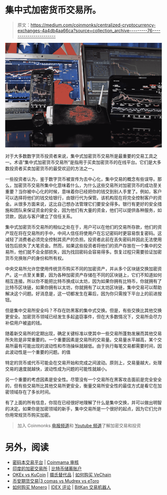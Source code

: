 # 集中式加密货币交易所。

> 原文：<https://medium.com/coinmonks/centralized-cryptocurrency-exchanges-4a4db4aa66ca?source=collection_archive---------76----------------------->

![](img/8e165417537eacf4a6870213bd0023b7.png)

对于大多数数字货币投资者来说，集中式加密货币交易所是最重要的交易工具之一。术语“集中式加密货币交易所”是指用于买卖加密货币的在线平台。它们是大多数投资者买卖加密货币的最受欢迎的方法之一。

一些投资者认为，鉴于数字货币被宣传为去中心化，集中交易的概念有些误导。那么，加密货币交易所集中化意味着什么，为什么这些交易所对加密货币的成功至关重要？当你被中心化的时候，意味着你已经把你的钱交到别人手里了。例如，客户可以选择将他们的钱交给银行，由银行代为保管。该机构现在将完全控制客户的资金。从很多方面来说，这比自己想办法管理它们要安全得多。银行有更好的安全措施和团队来保证资金的安全，因为他们有大量的资金，他们可以提供各种服务，如贷款，因此与客户建立了信任关系。

集中式加密货币交易所的相似之处在于，用户可以在他们的交易所存款，他们的资产现在将在交易所的手中，中间人信任将使用户在忘记密码时更容易恢复密码。这减轻了消费者必须完全控制其资产的负担。投资者此前在丢失密码并因此无法使用钱包后损失了大笔资金。然而，如果这些投资者将他们的资产存放在一个集中的交易所，他们就不会全部损失，因为找回密码会容易得多。恢复过程只需要验证加密货币兑换账户的身份和所有权。

中央交易所允许您使用传统货币购买不同的加密资产，并从多个区块链交换加密资产。这一点至关重要，因为各种加密资产存储在不同的区块链上，它们不知道如何相互连接。所以你不能把比特币换成以太坊，因为如果你拥有比特币，你就拥有了比特币区块链，如果你拥有以太坊，你就拥有了以太坊区块链，集中交易可以帮助解决这个问题。好消息是，这一切都发生在幕后，因为你只需按下平台上的前进按钮。

但是集中交易所安全吗？不存在防黑客的集中式交换。但是，有些交换比其他交换更安全。加密货币领域已经发生多起盗窃事件，但在大多数情况下，交易所会尽力补偿用户被盗的钱。

随着新交易所的定期出现，确定关键标准以使其中一些交易所蓬勃发展而其他交易所失败是非常重要的。一个重要因素是交易所的交易量。交易量水平越高，某个交易所最有可能出现的波动性和市场操纵就越低。由于执行每笔交易都需要时间，因此波动性是一个重要的问题。的值

特定的货币或代币可能会在交易开始和完成之间波动。原则上，交易量越大，处理交易的速度就越快，波动性成为问题的可能性就越小。

另一个重要的考虑因素是安全性。尽管没有一个交易所在黑客攻击面前是完全安全的，但有些交易所比其他交易所更安全，衡量交易所安全性的最佳方式是看它在加密领域存在了多长时间。

有了上面的所有信息，你现在已经很好地理解了什么是集中交换，并可以做出明智的决定。如果你是加密领域的新手，集中交易所是一个很好的起点，因为它们允许你用常规货币购买加密。

> 加入 Coinmonks [电报频道](https://t.me/coincodecap)和 [Youtube 频道](https://www.youtube.com/c/coinmonks/videos)了解加密交易和投资

# 另外，阅读

*   [密码本交易平台](/coinmonks/top-10-crypto-copy-trading-platforms-for-beginners-d0c37c7d698c) | [Coinmama 审核](/coinmonks/coinmama-review-ace5641bde6e)
*   [印度的加密交易所](/coinmonks/bitcoin-exchange-in-india-7f1fe79715c9) | [比特币储蓄账户](/coinmonks/bitcoin-savings-account-e65b13f92451)
*   [OKEx vs KuCoin](https://coincodecap.com/okex-kucoin) | [摄氏替代品](https://coincodecap.com/celsius-alternatives) | [如何购买 VeChain](https://coincodecap.com/buy-vechain)
*   [币安期货交易](https://coincodecap.com/binance-futures-trading)|[3 comas vs Mudrex vs eToro](https://coincodecap.com/mudrex-3commas-etoro)
*   [如何购买 Monero](https://coincodecap.com/buy-monero) | [IDEX 评论](https://coincodecap.com/idex-review) | [BitKan 交易机器人](https://coincodecap.com/bitkan-trading-bot)